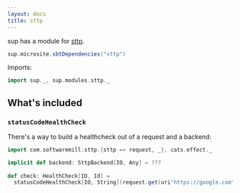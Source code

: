 ```yaml
---
layout: docs
title: sttp
---
```


sup has a module for <a href="https://sttp.readthedocs.io/en/latest" target="_blank">sttp</a>.

```scala mdoc:passthrough
sup.microsite.sbtDependencies("sttp")
```

Imports:
```scala mdoc:silent
import sup._, sup.modules.sttp._
```

## What's included

### `statusCodeHealthCheck`

There's a way to build a healthcheck out of a request and a backend:

```scala mdoc
import com.softwaremill.sttp.{sttp => request, _}, cats.effect._

implicit def backend: SttpBackend[IO, Any] = ???
 
def check: HealthCheck[IO, Id] =
  statusCodeHealthCheck[IO, String](request.get(uri"https://google.com"))
```
